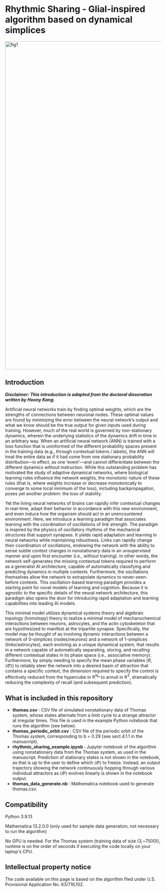 # Rhythmic Sharing - Glial-inspired algorithm based on dynamical simplices
<img width="1733" height="1059" alt="fig1" src="https://github.com/user-attachments/assets/83e3e310-312e-4dd6-957b-206e7fa80671" />


## Introduction
_**Disclaimer: This introduction is adapted from the doctoral disseration written by Hoony Kang.**_

Artificial neural networks train by finding optimal weights, which are the strengths of connections between neuronal nodes. These optimal values are found by minimizing the error between the neural network’s output and what we know should be the true output for given inputs used during training. However, much of the real world is governed by non-stationary dynamics, wherein the underlying statistics of the dynamics drift in time in an arbitrary way. When an artificial neural network (ANN) is trained with a loss function that is uninformed of the different probability spaces present in the training data (e.g., through contextual tokens / labels), the ANN will treat the entire data as if it had come from one stationary probability distribution—in effect, as one ‘event’—and cannot differentiate between the different dynamics without instruction. While this outstanding problem has motivated the study of adaptive dynamical networks, where biological learning rules influence the network weights, the monotonic nature of these rules (that is, where weights increase or decrease monotonically to converge to some local minimum of the loss), including backpropagation, poses yet another problem: the loss of stability.

Yet the living neural networks of brains can rapidly infer contextual changes in real-time, adapt their behavior in accordance with this new environment, and even induce how the organism should act in an unencountered environment. Here, we introduce a learning paradigm that associates learning with the coordination of oscillations of link strength. The paradigm is inspired by the physics of oscillatory rhythms of the mechanical structures that support synapses. It yields rapid adaptation and learning in neural networks while maintaining robustness. Links can rapidly change their coordination of oscillations, endowing the network with the ability to sense subtle context changes in nonstationary data in an unsupervised manner and upon first encounter (i.e., without training). In other words, the network self-generates the missing contextual tokens required to perform as a generalist AI architecture, capable of automatically classifying and predicting dynamics in multiple contexts. Furthermore, the oscillations themselves allow the network to extrapolate dynamics to never-seen-before contexts. This oscillation-based learning paradigm provides a starting point for novel models of learning and cognition. Because it is agnostic to the specific details of the neural network architecture, this paradigm also opens the door for introducing rapid adaptation and learning capabilities into leading AI models.

This minimal model utilizes dynamical systems theory and algebraic topology (homotopy) theory to realize a minimal model of mechanochemical interactions between neurons, astrocytes, and the actin cytoskeleton that are hypothesized to manifest at the tripartite synapse. Specifically, the model may be thought of as involving dynamic interactions between a network of 0-simplices (nodes/neurons) and a network of 1-simplices (links/astrocytes), each evolving as a unique dynamical system, that results in a network capable of automatically separating, storing, and recalling different contextual states in its phase space (i.e., associative memory). Furthermore, by simply needing to specify the mean phase variables $(R, \langle \Phi\rangle)$ to reliably steer the network into a desired basin of attraction that contains a specific context, the dimension required to specify the control is effectively reduced from the hypercube in $\mathbb{R}^{N_n}$ to annuli in $\mathbb{R}^2$, dramatically reducing the complexity of recall (and subsequent prediction).

## What is included in this repository

- **thomas.csv** : 	CSV file of simulated nonstationary data of Thomas system, whose states alternate from a limit cycle to a strange attractor at irregular times. This file is used in the example Python notebook that runs the algorithm (see below).
- **thomas_periodic_orbit.csv** : CSV file of the periodic orbit of the Thomas system, corresponding to b = 0.29 (see sect.4.1.1 in the manuscript).
- **rhythmic_sharing_example.ipynb** : Jupyter notebook of the algorithm using nonstationary data from the Thomas system, as used in the manuscript. Prediction of stationary states is not shown in the notebook, as that is up to the user to define which $\langle \Phi\rangle$ to freeze. Instead, an output trajectory showing the network continuously hopping through various individual attractors as $\langle \Phi\rangle$ evolves linearly is shown in the notebook output.
- **thomas_data_generate.nb** : Mathematica notebook used to generate thomas.csv.
  
## Compatibility
Python 3.9.13

Mathematica 13.2.0.0 (only used for sample data generation; not necessary to run the algorithm)

No GPU is needed. For the Thomas system (training data of size (3,~7500)), runtime is on the order of seconds if executing the code locally on your laptop's CPU.

## Intellectual property notice
The code available on this page is based on the algorithm filed under U.S. Provisional Application No. 63/716,102.
